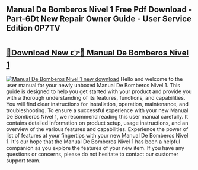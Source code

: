 ## Manual De Bomberos Nivel 1 Free Pdf Download - Part-6Dt New Repair Owner Guide - User Service Edition 0P7TV

# <h2><a href="http://bc36408.oget.top/?id=Manual+De+Bomberos+Nivel+1">🔗Download New 👉🔴 Manual De Bomberos Nivel 1</a></h2>

[![Manual De Bomberos Nivel 1 new download](https://i.imgur.com/5g1atiW.png)](http://bc36408.oget.top/?id=Manual+De+Bomberos+Nivel+1)
Hello and welcome to the user manual for your newly unboxed Manual De Bomberos Nivel 1. This guide is designed to help you get started with your product and provide you with a thorough understanding of its features, functions, and capabilities. You will find clear instructions for installation, operation, maintenance, and troubleshooting. To ensure a successful experience with your new Manual De Bomberos Nivel 1, we recommend reading this user manual carefully. It contains detailed information on product setup, usage instructions, and an overview of the various features and capabilities. Experience the power of list of features at your fingertips with your new Manual De Bomberos Nivel 1. It's our hope that the Manual De Bomberos Nivel 1 has been a helpful companion as you explore the features of your new item. If you have any questions or concerns, please do not hesitate to contact our customer support team.
